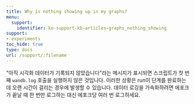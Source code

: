 ```yaml
---
title: Why is nothing showing up in my graphs?
menu:
  support:
    identifier: ko-support-kb-articles-graphs_nothing_showing
support:
- experiments
toc_hide: true
type: docs
url: /support/:filename
---
```


"아직 시각화 데이터가 기록되지 않았습니다"라는 메시지가 표시되면 스크립트가 첫 번째 `wandb.log` 호출을 실행하지 않은 것입니다. 이러한 상황은 run이 단계를 완료하는 데 오랜 시간이 걸리는 경우에 발생할 수 있습니다. 데이터 로깅을 가속화하려면 에포크가 끝날 때 한 번만 로그하는 대신 에포크당 여러 번 로그하세요.
